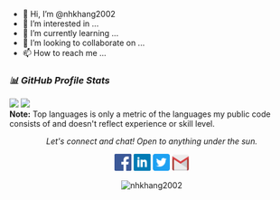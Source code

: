- 👋 Hi, I’m @nhkhang2002
- 👀 I’m interested in ...
- 🌱 I’m currently learning ...
- 💞️ I’m looking to collaborate on ...
- 📫 How to reach me ...

<!---
nhkhang2002/nhkhang2002 is a ✨ special ✨ repository because its `README.md` (this file) appears on your GitHub profile.
You can click the Preview link to take a look at your changes.
--->
### ***📊 GitHub Profile Stats***

<p align="left">
 <img height="190em" src="https://github-readme-stats-eight-theta.vercel.app/api?username=nhkhang2002&show_icons=true&count_private=true&theme=react&hide_border=true&bg_color=1F222E&title_color=F85D7F&icon_color=F8D866"/>
  <img height="190em" src="https://github-readme-stats-eight-theta.vercel.app/api/top-langs/?username=nhkhang2002&layout=compact&langs_count=8&theme=react&hide_border=true&bg_color=1F222E&title_color=F85D7F&icon_color=F8D866"/>
<br>
<b>Note:</b> Top languages is only a metric of the languages my public code consists of and doesn't reflect experience or skill level.
</p>


<p align="center">
  <i>Let's connect and chat! Open to anything under the sun.</i>

  <p align="center">
    	<code><a href="https://www.facebook.com/hkhang.ng00/"><img width="30px" src="./images/facebook.png" title="Facebook"/></a></code>
	<code><a href="https://www.linkedin.com/in/hkhangng00"><img width="30px" src="./images/linkedin.png" title="Linkedin"/></a></code>
	<code><a href="https://twitter.com/hkhang_ng00"><img width="30px" src="./images/twitter.png" title="Twitter"/></a></code>
	<code><a href="mailto:nhk25022016@gmail.com"><img width="30px" src="./images/gmail.png" title="Gmail"/></a></code>
  </p>

  <p align="center">
      <img src="https://komarev.com/ghpvc/?username=nhkhang2002&label=Profile+Views" alt="nhkhang2002" />
  </p>
</p>